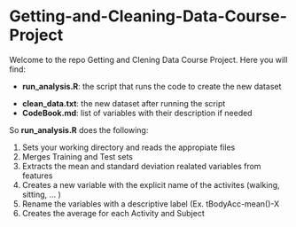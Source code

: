 # Getting-and-Cleaning-Data-Course-Project

Welcome to the repo Getting and Clening Data Course Project.
Here you will find:
  * **run_analysis.R**: the script that runs the code to create the new dataset
  - **clean_data.txt**: the new dataset after running the script
  - **CodeBook.md**: list of variables with their description if needed

So **run_analysis.R** does the following:
  1. Sets your working directory and reads the appropiate files
  2. Merges Training and Test sets
  3. Extracts the mean and standard deviation realated variables from features
  4. Creates a new variable with the explicit name of the activites (walking, sitting, ... )
  5. Rename the variables with a descriptive label (Ex. tBodyAcc-mean()-X
  6. Creates the average for each Activity and Subject
